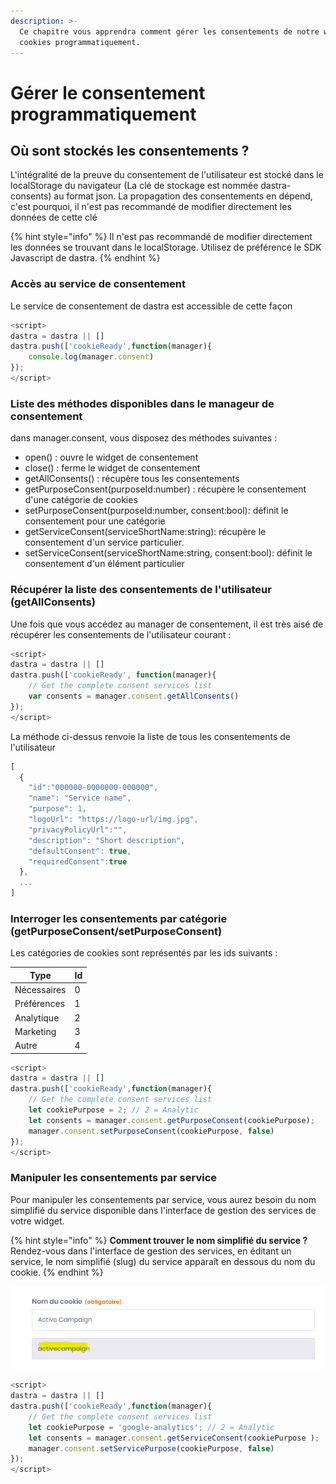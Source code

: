 ```yaml
---
description: >-
  Ce chapitre vous apprendra comment gérer les consentements de notre widget de
  cookies programmatiquement.
---
```


# Gérer le consentement programmatiquement

## Où sont stockés les consentements ?

L'intégralité de la preuve du consentement de l'utilisateur est stocké dans le localStorage du navigateur (La clé de stockage est nommée dastra-consents) au format json. La propagation des consentements en dépend, c'est pourquoi, il n'est pas recommandé de modifier directement les données de cette clé

{% hint style="info" %}
&#x20;Il n'est pas recommandé de modifier directement les données se trouvant dans le localStorage. Utilisez de préférence le SDK Javascript de dastra.
{% endhint %}

### Accès au service de consentement

Le service de consentement de dastra est accessible de cette façon

```javascript
<script>
dastra = dastra || []
dastra.push(['cookieReady',function(manager){
    console.log(manager.consent)
});
</script>
```

### Liste des méthodes disponibles dans le manageur de consentement

dans manager.consent, vous disposez des méthodes suivantes :

* open() : ouvre le widget de consentement
* close() : ferme le widget de consentement
* getAllConsents() : récupère tous les consentements
* getPurposeConsent(purposeId:number) : récupère le consentement d'une catégorie de cookies
* setPurposeConsent(purposeId:number, consent:bool): définit le consentement pour une catégorie
* getServiceConsent(serviceShortName:string): récupère le consentement d'un service particulier.
* setServiceConsent(serviceShortName:string, consent:bool): définit le consentement d'un élément particulier

### Récupérer la liste des consentements de l'utilisateur (getAllConsents)

Une fois que vous accédez au manager de consentement, il est très aisé de récupérer les consentements de l'utilisateur courant :

```javascript
<script>
dastra = dastra || []
dastra.push(['cookieReady', function(manager){
    // Get the complete consent services list
    var consents = manager.consent.getAllConsents()
});
</script>
```

La méthode ci-dessus renvoie la liste de tous les consentements de l'utilisateur

```javascript
[
  {
    "id":"000000-0000000-000000",
    "name": "Service name",
    "purpose": 1,
    "logoUrl": "https://logo-url/img.jpg",
    "privacyPolicyUrl":"",
    "description": "Short description",
    "defaultConsent": true,
    "requiredConsent":true
  },
  ...
]
```

### Interroger les consentements par catégorie (getPurposeConsent/setPurposeConsent)

Les catégories de cookies sont représentés par les ids suivants :

| Type        | Id |
| ----------- | -- |
| Nécessaires | 0  |
| Préférences | 1  |
| Analytique  | 2  |
| Marketing   | 3  |
| Autre       | 4  |

```javascript
<script>
dastra = dastra || []
dastra.push(['cookieReady',function(manager){
    // Get the complete consent services list
    let cookiePurpose = 2; // 2 = Analytic
    let consents = manager.consent.getPurposeConsent(cookiePurpose);
    manager.consent.setPurposeConsent(cookiePurpose, false)
});
</script>
```

### Manipuler les consentements par service

Pour manipuler les consentements par service, vous aurez besoin du nom simplifié du service disponible dans l'interface de gestion des services de votre widget.

{% hint style="info" %}
**Comment trouver le nom simplifié du service ?**\
Rendez-vous dans l'interface de gestion des services, en éditant un service, le nom simplifié (slug) du service apparaît en dessous du nom du cookie.
{% endhint %}

![Emplacement du nom du cookies simplifié](<../../../.gitbook/assets/image (67).png>)

```javascript
<script> 
dastra = dastra || []
dastra.push(['cookieReady',function(manager){
    // Get the complete consent services list
    let cookiePurpose = 'google-analytics'; // 2 = Analytic
    let consents = manager.consent.getServiceConsent(cookiePurpose );
    manager.consent.setServicePurpose(cookiePurpose, false)
});
</script>
```
